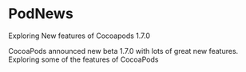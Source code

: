 # PodNews
Exploring New features of Cocoapods 1.7.0

CocoaPods announced new beta 1.7.0 with lots of great new features. Exploring some of the features of CocoaPods 


